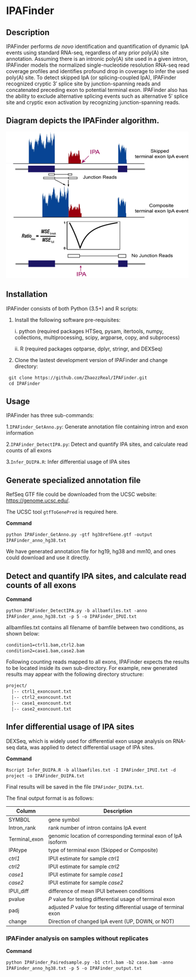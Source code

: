 # IPAFinder



## Description

IPAFinder performs *de novo* identification and quantification of dynamic IpA events using standard RNA-seq, regardless of any prior poly(A) site annotation. Assuming there is an intronic poly(A) site used in a given intron, IPAFinder models the normalized single-nucleotide resolution RNA-seq read coverage profiles and identifies profound drop in coverage to infer the used poly(A) site. To detect skipped IpA (or splicing-coupled IpA), IPAFinder recognized cryptic 3′ splice site by junction-spanning reads and concatenated preceding exon to potential terminal exon. IPAFinder also has the ability to exclude alternative splicing events such as alternative 5′ splice site and cryptic exon activation by recognizing junction-spanning reads.



##  Diagram depicts the IPAFinder algorithm. 

<img src="https://github.com/ZhaozzReal/IPAFinder/blob/master/Diagram.jpg" width="500" height="400"/>

## Installation

IPAFinder consists of both Python (3.5+) and R scripts:

1. Install the following software pre-requisites:

   i. python (required packages HTSeq, pysam, itertools, numpy, collections, multiprocessing, scipy, argparse, copy, and subprocess)

   ii. R (required packages optparse, dplyr, stringr, and DEXSeq)

2. Clone the lastest development version of IPAFinder and change directory:

 ```
  git clone https://github.com/ZhaozzReal/IPAFinder.git
  cd IPAFinder
 ```



## Usage 

IPAFinder has three sub-commands:

1.```IPAFinder_GetAnno.py```: Generate annotation file containing intron and exon information

2.```IPAFinder_DetectIPA.py```: Detect and quantify IPA sites, and calculate read counts of all exons

3.```Infer_DUIPA.R```: Infer differential usage of IPA sites



## Generate specialized annotation file

RefSeq GTF file could be downloaded from the UCSC website: https://genome.ucsc.edu/.

The UCSC tool ```gtfToGenePred``` is required here.

**Command**

```
python IPAFinder_GetAnno.py -gtf hg38refGene.gtf -output IPAFinder_anno_hg38.txt
```

We have generated annotation file for hg19, hg38 and mm10, and ones could download and use it directly.



## Detect and quantify IPA sites, and calculate read counts of all exons

**Command**

```
python IPAFinder_DetectIPA.py -b allbamfiles.txt -anno IPAFinder_anno_hg38.txt -p 5 -o IPAFinder_IPUI.txt
```

allbamfiles.txt contains all filename of bamfile between two conditions, as shown below:

```
condition1=ctrl1.bam,ctrl2.bam 
condition2=case1.bam,case2.bam
```

Following counting reads mapped to all exons, IPAFinder expects the results to be located inside its own sub-directory. For example, new generated results may appear with the following directory structure:

```
project/
  |-- ctrl1_exoncount.txt
  |-- ctrl2_exoncount.txt
  |-- case1_exoncount.txt
  |-- case2_exoncount.txt
```



## Infer differential usage of IPA sites

DEXSeq, which is widely used for differential exon usage analysis on RNA-seq data, was applied to detect differential usage of IPA sites.

**Command**

```
Rscript Infer_DUIPA.R -b allbamfiles.txt -I IPAFinder_IPUI.txt -d project -o IPAFinder_DUIPA.txt
```

Final results will be saved in the file ```IPAFinder_DUIPA.txt```.

The final output format is as follows:

| Column        | Description                                                  |
| ------------- | ------------------------------------------------------------ |
| SYMBOL        | gene symbol                                                  |
| Intron_rank   | rank number of intron contains IpA event                     |
| Terminal_exon | genomic location of corresponding terminal exon of IpA isoform |
| IPAtype       | type of terminal exon (Skipped or Composite)                 |
| *ctrl1*       | IPUI estimate for sample *ctrl1*                             |
| *ctrl2*       | IPUI estimate for sample *ctrl2*                             |
| *case1*       | IPUI estimate for sample *case1*                             |
| *case2*       | IPUI estimate for sample *case2*                             |
| IPUI_diff     | difference of mean IPUI between conditions                   |
| pvalue        | *P* value for testing differential usage of terminal exon    |
| padj          | adjusted *P* value for testing differential usage of terminal exon |
| change        | Direction of changed IpA event (UP, DOWN, or NOT)            |





### IPAFinder analysis on samples without replicates 

**Command**

 ```
 python IPAFinder_Pairedsample.py -b1 ctrl.bam -b2 case.bam -anno IPAFinder_anno_hg38.txt -p 5 -o IPAFinder_output.txt
 ```

